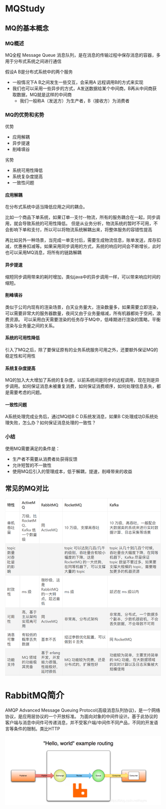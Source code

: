# MQStudy

## MQ的基本概念
### MQ概述
MQ全程 Message Queue 消息队列，是在消息的传输过程中保存消息的容器，多用于分布式系统之间进行通信

假设A B是分布式系统中的两个服务

* 一般情况下A B之间发生一些交互，会采用A 远程调用B的方式来实现
* 我们也可以采用一些异步的方式，A发送数据给某个中间商，B再从中间商获取数据，MQ就是这样的中间商
    * 我们一般称A（发送方）为生产者，B（接收方）为消费者
    
### MQ的优势和劣势
优势
* 应用解耦
* 异步提速
* 削峰填谷

劣势
* 系统可用性降低
* 系统复杂度提高
* 一致性问题

#### 应用解耦
在分布式系统中适当降低应用之间的耦合。

比如一个商品下单系统，如果订单--支付--物流，所有的服务耦合在一起，同步调用，就会导致系统的可用性降低。
但是从业务分析，物流系统的暂时不可用，不会影响下单和支付，所以可以将物流系统解耦出来，将整体服务的容错性提高

再比如另外一种场景，当完成一单支付后，需要生成物流信息，账单发送，库存扣减，优惠券扣减等。如果采用同步调用的方式，系统的响应时间会不断增长，此时也可以采用MQ消息，将所有的链路解耦

#### 异步提速
缩短同步调用带来的耗时增加，类似java中的异步调用一样，可以带来响应时间的缩短。

#### 削峰填谷
类似于公司内现有的渲染场景，白天业务量大，渲染数量多，如果需要立即渲染，可以需要非常大的服务器数量，夜间又由于业务量缩减，所有机器都处于空闲，浪费资源。
可以采用白天需要渲染的任务存于MQ中，低峰期进行渲染的策略，平衡渲染与业务量之间的关系。

#### 系统的可用性降低
引入了MQ之后，除了要保证原有的业务系统服务可用之外，还要额外保证MQ的稳定性和可用性

#### 系统复杂度提高
MQ的加入大大增加了系统的复杂度，以前系统间是同步的远程调用，现在则是异步调用。如何保证消息未被重复消费，如何保证消费顺序，如何处理信息丢失，都是需要考虑的问题。

#### 一致性问题
A系统处理完成业务后，通过MQ给B C D系统发消息，如果B C处理成功D系统处理失败，怎么办？如何保证消息处理的一致性？

### 小结
使用MQ需要满足的条件是：
* 生产者不需要从消费者处获得反馈
* 允许短暂的不一致性
* 使用MQ后引入的管理成本，低于解耦，提速，削峰带来的收益

## 常见的MQ对比

![mq对比](https://github.com/liuguanglei123/MQStudy/blob/main/images/mq1.png "mq对比")

# RabbitMQ简介
AMQP Advanced Message Queuing Protocol(高级消息队列协议)，是一个网络协议，是应用层协议的一个开放标准。
为面向对象的中间件设计。基于此协议的客户端与消息中间件可传递消息，并不受客户端/中间件不同产品，不同的开发语言等条件的限制。类比HTTP

![AMQP](https://github.com/liuguanglei123/MQStudy/blob/main/images/mq2.png "AMQP")



























